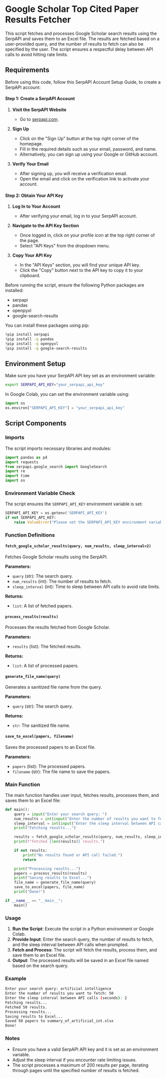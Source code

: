 # Google Scholar Top Cited Paper Results Fetcher

This script fetches and processes Google Scholar search results using the SerpAPI and saves them to an Excel file. The results are fetched based on a user-provided query, and the number of results to fetch can also be specified by the user. The script ensures a respectful delay between API calls to avoid hitting rate limits.

## Requirements
Before using this code, follow this SerpAPI Account Setup Guide, to create a SerpAPI account:

#### Step 1: Create a SerpAPI Account

1. **Visit the SerpAPI Website**
   - Go to [serpapi.com](https://serpapi.com).

2. **Sign Up**
   - Click on the "Sign Up" button at the top right corner of the homepage.
   - Fill in the required details such as your email, password, and name.
   - Alternatively, you can sign up using your Google or GitHub account.

3. **Verify Your Email**
   - After signing up, you will receive a verification email.
   - Open the email and click on the verification link to activate your account.

#### Step 2: Obtain Your API Key

1. **Log In to Your Account**
   - After verifying your email, log in to your SerpAPI account.

2. **Navigate to the API Key Section**
   - Once logged in, click on your profile icon at the top right corner of the page.
   - Select "API Keys" from the dropdown menu.

3. **Copy Your API Key**
   - In the "API Keys" section, you will find your unique API key.
   - Click the "Copy" button next to the API key to copy it to your clipboard.


Before running the script, ensure the following Python packages are installed:

- serpapi
- pandas
- openpyxl
- google-search-results

You can install these packages using pip:

```sh
!pip install serpapi
!pip install -q pandas
!pip install -q openpyxl
!pip install -q google-search-results
```

## Environment Setup

Make sure you have your SerpAPI API key set as an environment variable:

```sh
export SERPAPI_API_KEY="your_serpapi_api_key"
```

In Google Colab, you can set the environment variable using:

```python
import os
os.environ["SERPAPI_API_KEY"] = "your_serpapi_api_key"
```

## Script Components

### Imports

The script imports necessary libraries and modules:

```python
import pandas as pd
import requests
from serpapi.google_search import GoogleSearch
import re
import time
import os
```

### Environment Variable Check

The script ensures the `SERPAPI_API_KEY` environment variable is set:

```python
SERPAPI_API_KEY = os.getenv('SERPAPI_API_KEY')
if not SERPAPI_API_KEY:
    raise ValueError("Please set the SERPAPI_API_KEY environment variable.")
```

### Function Definitions

#### `fetch_google_scholar_results(query, num_results, sleep_interval=2)`

Fetches Google Scholar results using the SerpAPI.

**Parameters:**
- `query` (str): The search query.
- `num_results` (int): The number of results to fetch.
- `sleep_interval` (int): Time to sleep between API calls to avoid rate limits.

**Returns:**
- `list`: A list of fetched papers.

#### `process_results(results)`

Processes the results fetched from Google Scholar.

**Parameters:**
- `results` (list): The fetched results.

**Returns:**
- `list`: A list of processed papers.

#### `generate_file_name(query)`

Generates a sanitized file name from the query.

**Parameters:**
- `query` (str): The search query.

**Returns:**
- `str`: The sanitized file name.

#### `save_to_excel(papers, filename)`

Saves the processed papers to an Excel file.

**Parameters:**
- `papers` (list): The processed papers.
- `filename` (str): The file name to save the papers.

### Main Function

The main function handles user input, fetches results, processes them, and saves them to an Excel file:

```python
def main():
    query = input("Enter your search query: ")
    num_results = int(input("Enter the number of results you want to fetch: "))
    sleep_interval = int(input("Enter the sleep interval between API calls (seconds): "))
    print("Fetching results...")

    results = fetch_google_scholar_results(query, num_results, sleep_interval)
    print(f"Fetched {len(results)} results.")

    if not results:
        print("No results found or API call failed.")
        return

    print("Processing results...")
    papers = process_results(results)
    print("Saving results to Excel...")
    file_name = generate_file_name(query)
    save_to_excel(papers, file_name)
    print("Done!")

if __name__ == "__main__":
    main()
```

### Usage

1. **Run the Script**: Execute the script in a Python environment or Google Colab.
2. **Provide Input**: Enter the search query, the number of results to fetch, and the sleep interval between API calls when prompted.
3. **Fetch and Process**: The script will fetch the results, process them, and save them to an Excel file.
4. **Output**: The processed results will be saved in an Excel file named based on the search query.

### Example

```sh
Enter your search query: artificial intelligence
Enter the number of results you want to fetch: 50
Enter the sleep interval between API calls (seconds): 2
Fetching results...
Fetched 50 results.
Processing results...
Saving results to Excel...
Saved 50 papers to summary_of_artificial_int.xlsx
Done!
```

### Notes

- Ensure you have a valid SerpAPI API key and it is set as an environment variable.
- Adjust the sleep interval if you encounter rate limiting issues.
- The script processes a maximum of 200 results per page, iterating through pages until the specified number of results is fetched.
